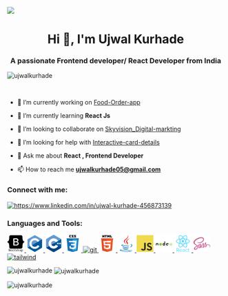 <img src="https://drive.google.com/file/d/1UZX3cg-U4xaxBAR8qci-E9r0hswi4CF3/view?usp=sharing"></img>
<h1 align="center">Hi 👋, I'm Ujwal Kurhade</h1>
<h3 align="center">A passionate Frontend developer/ React Developer from India</h3>

<p align="left"> <img src="https://komarev.com/ghpvc/?username=ujwalkurhade&label=Profile%20views&color=0e75b6&style=flat" alt="ujwalkurhade" /> </p>

<p align="left"> <a href="https://twitter.com/" target="blank"><img src="https://img.shields.io/twitter/follow/?logo=twitter&style=for-the-badge" alt="" /></a> </p>

- 🔭 I’m currently working on [Food-Order-app](https://github.com/ujwalkurhade/Food-Order-App/tree/master)

- 🌱 I’m currently learning **React Js**

- 👯 I’m looking to collaborate on [Skyvision_Digital-markting](https://github.com/ujwalkurhade/Skyvision_Digital-Markting/tree/master)

- 🤝 I’m looking for help with [Interactive-card-details](https://github.com/ujwalkurhade/interactive-card-details-using-React/tree/main)

- 💬 Ask me about **React , Frontend Developer**

- 📫 How to reach me **ujwalkurhade05@gmail.com**

<h3 align="left">Connect with me:</h3>
<p align="left">
<a href="https://linkedin.com/in/https://www.linkedin.com/in/ujwal-kurhade-456873139" target="blank"><img align="center" src="https://raw.githubusercontent.com/rahuldkjain/github-profile-readme-generator/master/src/images/icons/Social/linked-in-alt.svg" alt="https://www.linkedin.com/in/ujwal-kurhade-456873139" height="30" width="40" /></a>
</p>

<h3 align="left">Languages and Tools:</h3>
<p align="left"> <a href="https://getbootstrap.com" target="_blank" rel="noreferrer"> <img src="https://raw.githubusercontent.com/devicons/devicon/master/icons/bootstrap/bootstrap-plain-wordmark.svg" alt="bootstrap" width="40" height="40"/> </a> <a href="https://www.cprogramming.com/" target="_blank" rel="noreferrer"> <img src="https://raw.githubusercontent.com/devicons/devicon/master/icons/c/c-original.svg" alt="c" width="40" height="40"/> </a> <a href="https://www.w3schools.com/cpp/" target="_blank" rel="noreferrer"> <img src="https://raw.githubusercontent.com/devicons/devicon/master/icons/cplusplus/cplusplus-original.svg" alt="cplusplus" width="40" height="40"/> </a> <a href="https://www.w3schools.com/css/" target="_blank" rel="noreferrer"> <img src="https://raw.githubusercontent.com/devicons/devicon/master/icons/css3/css3-original-wordmark.svg" alt="css3" width="40" height="40"/> </a> <a href="https://git-scm.com/" target="_blank" rel="noreferrer"> <img src="https://www.vectorlogo.zone/logos/git-scm/git-scm-icon.svg" alt="git" width="40" height="40"/> </a> <a href="https://www.w3.org/html/" target="_blank" rel="noreferrer"> <img src="https://raw.githubusercontent.com/devicons/devicon/master/icons/html5/html5-original-wordmark.svg" alt="html5" width="40" height="40"/> </a> <a href="https://www.java.com" target="_blank" rel="noreferrer"> <img src="https://raw.githubusercontent.com/devicons/devicon/master/icons/java/java-original.svg" alt="java" width="40" height="40"/> </a> <a href="https://developer.mozilla.org/en-US/docs/Web/JavaScript" target="_blank" rel="noreferrer"> <img src="https://raw.githubusercontent.com/devicons/devicon/master/icons/javascript/javascript-original.svg" alt="javascript" width="40" height="40"/> </a> <a href="https://nodejs.org" target="_blank" rel="noreferrer"> <img src="https://raw.githubusercontent.com/devicons/devicon/master/icons/nodejs/nodejs-original-wordmark.svg" alt="nodejs" width="40" height="40"/> </a> <a href="https://reactjs.org/" target="_blank" rel="noreferrer"> <img src="https://raw.githubusercontent.com/devicons/devicon/master/icons/react/react-original-wordmark.svg" alt="react" width="40" height="40"/> </a> <a href="https://sass-lang.com" target="_blank" rel="noreferrer"> <img src="https://raw.githubusercontent.com/devicons/devicon/master/icons/sass/sass-original.svg" alt="sass" width="40" height="40"/> </a> <a href="https://tailwindcss.com/" target="_blank" rel="noreferrer"> <img src="https://www.vectorlogo.zone/logos/tailwindcss/tailwindcss-icon.svg" alt="tailwind" width="40" height="40"/> </a> </p>

<p><img align="left" src="https://github-readme-stats.vercel.app/api/top-langs?username=ujwalkurhade&show_icons=true&locale=en&layout=compact" alt="ujwalkurhade" /></p>

<p>&nbsp;<img align="center" src="https://github-readme-stats.vercel.app/api?username=ujwalkurhade&show_icons=true&locale=en" alt="ujwalkurhade" /></p>

<p><img align="center" src="https://github-readme-streak-stats.herokuapp.com/?user=ujwalkurhade&" alt="ujwalkurhade" /></p>

